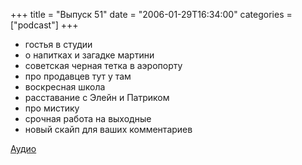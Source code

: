 +++
title = "Выпуск 51"
date = "2006-01-29T16:34:00"
categories = ["podcast"]
+++


- гостья в студии
- о напитках и загадке мартини
- советская черная тетка в аэропорту
- про продавцев тут у там
- воскресная школа
- расставание с Элейн и Патриком
- про мистику
- срочная работа на выходные
- новый скайп для ваших комментариев

[Аудио](https://podcast.umputun.com/media/ump_podcast51.mp3)
<audio src="https://podcast.umputun.com/media/ump_podcast51.mp3" preload="none">